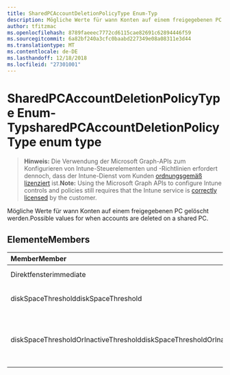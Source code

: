 ```yaml
---
title: SharedPCAccountDeletionPolicyType Enum-Typ
description: Mögliche Werte für wann Konten auf einem freigegebenen PC gelöscht werden.
author: tfitzmac
ms.openlocfilehash: 8789faeeec7772cd6115cae82691c62894446f59
ms.sourcegitcommit: 6a82bf240a3cfc0baabd227349e08a08311e3d44
ms.translationtype: MT
ms.contentlocale: de-DE
ms.lasthandoff: 12/18/2018
ms.locfileid: "27301001"
---
```

# <a name="sharedpcaccountdeletionpolicytype-enum-type"></a><span data-ttu-id="0cc5e-103">SharedPCAccountDeletionPolicyType Enum-Typ</span><span class="sxs-lookup"><span data-stu-id="0cc5e-103">sharedPCAccountDeletionPolicyType enum type</span></span>

> <span data-ttu-id="0cc5e-104">**Hinweis:** Die Verwendung der Microsoft Graph-APIs zum Konfigurieren von Intune-Steuerelementen und -Richtlinien erfordert dennoch, dass der Intune-Dienst vom Kunden [ordnungsgemäß lizenziert](https://go.microsoft.com/fwlink/?linkid=839381) ist.</span><span class="sxs-lookup"><span data-stu-id="0cc5e-104">**Note:** Using the Microsoft Graph APIs to configure Intune controls and policies still requires that the Intune service is [correctly licensed](https://go.microsoft.com/fwlink/?linkid=839381) by the customer.</span></span>

<span data-ttu-id="0cc5e-105">Mögliche Werte für wann Konten auf einem freigegebenen PC gelöscht werden.</span><span class="sxs-lookup"><span data-stu-id="0cc5e-105">Possible values for when accounts are deleted on a shared PC.</span></span>
## <a name="members"></a><span data-ttu-id="0cc5e-106">Elemente</span><span class="sxs-lookup"><span data-stu-id="0cc5e-106">Members</span></span>
|<span data-ttu-id="0cc5e-107">Member</span><span class="sxs-lookup"><span data-stu-id="0cc5e-107">Member</span></span>|<span data-ttu-id="0cc5e-108">Wert</span><span class="sxs-lookup"><span data-stu-id="0cc5e-108">Value</span></span>|<span data-ttu-id="0cc5e-109">Beschreibung</span><span class="sxs-lookup"><span data-stu-id="0cc5e-109">Description</span></span>|
|:---|:---|:---|
|<span data-ttu-id="0cc5e-110">Direktfenster</span><span class="sxs-lookup"><span data-stu-id="0cc5e-110">immediate</span></span>|<span data-ttu-id="0cc5e-111">0</span><span class="sxs-lookup"><span data-stu-id="0cc5e-111">0</span></span>|<span data-ttu-id="0cc5e-112">Löschen Sie sofort.</span><span class="sxs-lookup"><span data-stu-id="0cc5e-112">Delete immediately.</span></span>|
|<span data-ttu-id="0cc5e-113">diskSpaceThreshold</span><span class="sxs-lookup"><span data-stu-id="0cc5e-113">diskSpaceThreshold</span></span>|<span data-ttu-id="0cc5e-114">1</span><span class="sxs-lookup"><span data-stu-id="0cc5e-114">1</span></span>|<span data-ttu-id="0cc5e-115">Löschen Sie Disk Space Schwellenwert.</span><span class="sxs-lookup"><span data-stu-id="0cc5e-115">Delete at disk space threshold.</span></span>|
|<span data-ttu-id="0cc5e-116">diskSpaceThresholdOrInactiveThreshold</span><span class="sxs-lookup"><span data-stu-id="0cc5e-116">diskSpaceThresholdOrInactiveThreshold</span></span>|<span data-ttu-id="0cc5e-117">2</span><span class="sxs-lookup"><span data-stu-id="0cc5e-117">2</span></span>|<span data-ttu-id="0cc5e-118">Löschen Sie Disk Space Schwellenwert oder inaktiv Schwellenwert.</span><span class="sxs-lookup"><span data-stu-id="0cc5e-118">Delete at disk space threshold or inactive threshold.</span></span>|



